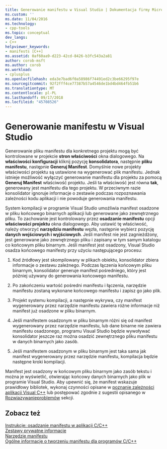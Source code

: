 ```yaml
---
title: Generowanie manifestu w Visual Studio | Dokumentacja firmy Microsoft
ms.custom: ''
ms.date: 11/04/2016
ms.technology:
- cpp-tools
ms.topic: conceptual
dev_langs:
- C++
helpviewer_keywords:
- manifests [C++]
ms.assetid: 0af60aa9-d223-42cd-8426-b3fc543a2a81
author: corob-msft
ms.author: corob
ms.workload:
- cplusplus
ms.openlocfilehash: eda3e7bad6f0a58986f74491ed2c3be66295f97e
ms.sourcegitcommit: 92f2fff4ce77387b57a4546de1bd4bd464fb51b6
ms.translationtype: MT
ms.contentlocale: pl-PL
ms.lasthandoff: 09/17/2018
ms.locfileid: "45708526"
---
```

# <a name="manifest-generation-in-visual-studio"></a>Generowanie manifestu w Visual Studio

Generowanie pliku manifestu dla konkretnego projektu mogą być kontrolowane w projekcie **stron właściwości** okna dialogowego. Na **właściwości konfiguracji** kliknij pozycję **konsolidatora**, następnie **pliku manifestu**, następnie **Generuj Manifest**. Domyślnie nowe projekty właściwości projektu są ustawione na wygenerować plik manifestu. Jednak istnieje możliwość wyłączyć generowanie manifestu dla projektu za pomocą **Generuj Manifest** właściwość projektu. Jeśli ta właściwość jest równa **tak**, generowany jest manifestu dla tego projektu. W przeciwnym razie konsolidator ignoruje informacje o zestawie podczas rozpoznawania zależności kodu aplikacji i nie powoduje generowania manifestu.

System kompilacji w programie Visual Studio umożliwia manifest osadzone w pliku końcowego binarnych aplikacji lub generowane jako zewnętrznego pliku. To zachowanie jest kontrolowany przez **osadzanie manifestu** opcji **właściwości projektu** okna dialogowego. Aby ustawić tę właściwość, należy otworzyć **narzędziu manifestu** węzła, następnie wybierz pozycję **danych wejściowych i wyjściowych**. Jeśli manifest nie jest zagnieżdżony, jest generowane jako zewnętrznego pliku i zapisany w tym samym katalogu co końcowym pliku binarnym. Jeśli manifest jest osadzony, Visual Studio osadza końcowego manifesty przy użyciu następującego procesu:

1. Kod źródłowy jest skompilowany w plikach obiektu, konsolidator zbiera informacje o zestawu zależnego. Podczas łączenia końcowym pliku binarnym, konsolidator generuje manifest pośredniego, który jest później używany do generowania końcowego manifestu.

1. Po zakończeniu wartość pośredni manifestu i łączenia, narzędzie manifestu zostaną wykonane końcowego manifestu i zapisz go jako plik.

1. Projekt systemu kompilacji, a następnie wykrywa, czy manifest wygenerowany przez narzędzie manifestu zawiera różne informacje niż manifest już osadzone w pliku binarnym.

1. Jeśli manifestem osadzonym w pliku binarnym różni się od manifest wygenerowany przez narzędzie manifestu, lub dane binarne nie zawiera manifestu osadzonego, programu Visual Studio będzie wywoływać konsolidator jeszcze raz można osadzić zewnętrznego pliku manifestu w danych binarnych jako zasób.

1. Jeśli manifestem osadzonym w pliku binarnym jest taka sama jak manifest wygenerowany przez narzędzie manifestu, kompilacja będzie następne kroki kompilacji.

Manifest jest osadzony w końcowym pliku binarnym jako zasób tekstu i można je wyświetlić, otwierając końcowy danych binarnych jako plik w programie Visual Studio. Aby upewnić się, że manifest wskazuje prawidłowy bibliotek, wykonaj czynności opisane w [poznanie zależności aplikacji Visual C++](../ide/understanding-the-dependencies-of-a-visual-cpp-application.md) lub postępować zgodnie z sugestii opisanego w [Rozwiązywanieproblemów](../build/troubleshooting-c-cpp-isolated-applications-and-side-by-side-assemblies.md) sekcji.

## <a name="see-also"></a>Zobacz też

[Instrukcje: osadzanie manifestu w aplikacji C/C++](../build/how-to-embed-a-manifest-inside-a-c-cpp-application.md)<br/>
[Zestawy prywatne informacje](/windows/desktop/SbsCs/about-private-assemblies-)<br/>
[Narzędzie manifestu](/windows/desktop/SbsCs/mt-exe)<br/>
[Ogólne informacje o tworzeniu manifestu dla programów C/C++](../build/understanding-manifest-generation-for-c-cpp-programs.md)